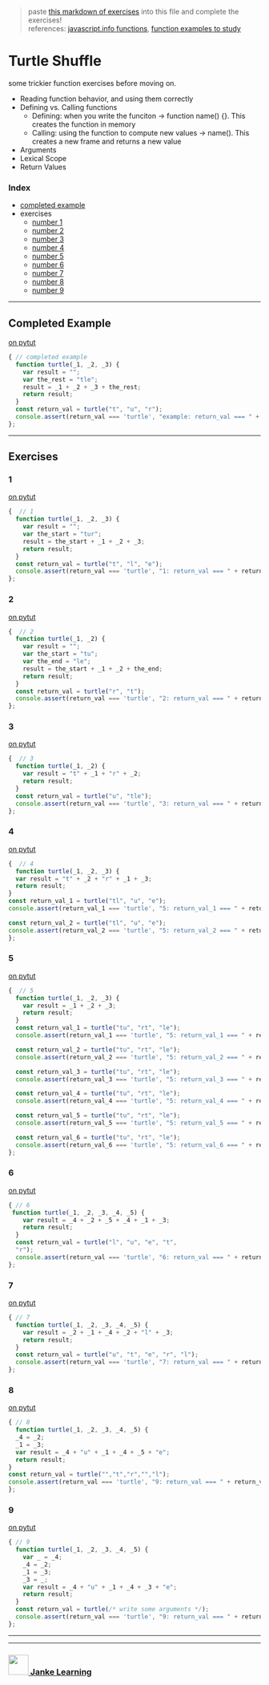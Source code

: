 > paste [this markdown of exercises](https://raw.githubusercontent.com/janke-learning/function-exercises/master/turtle-shuffle.md) into this file and complete the exercises!   
> references: [javascript.info functions](https://javascript.info/function-basics), [function examples to study](https://github.com/janke-learning/function-exercises/blob/master/examples-to-study.md) 
# Turtle Shuffle

some trickier function exercises before moving on.
* Reading function behavior, and using them correctly
* Defining vs. Calling functions
    * Defining: when you write the funciton -> function name() {}.  This creates the function in memory
    * Calling: using the function to compute new values -> name().  This creates a new frame and returns a new value
* Arguments
* Lexical Scope
* Return Values

### Index
* [completed example](#completed-example)
* exercises
    * [number 1](#1)
    * [number 2](#2)
    * [number 3](#3)
    * [number 4](#4)
    * [number 5](#5)
    * [number 6](#6)
    * [number 7](#7)
    * [number 8](#8)
    * [number 9](#9)

---

## Completed Example

[on pytut](http://www.pythontutor.com/javascript.html#code=function%20turtle%28_1%2C%20_2%2C%20_3%29%20%7B%0A%20%20var%20result%20%3D%20%22%22%3B%0A%20%20var%20the_rest%20%3D%20%22tle%22%3B%0A%20%20result%20%3D%20_1%20%2B%20_2%20%2B%20_3%20%2B%20the_rest%3B%0A%20%20return%20result%3B%0A%7D%0Aconst%20return_val%20%3D%20turtle%28%22t%22%2C%20%22u%22%2C%20%22r%22%29%3B%0Aconsole.assert%28return_val%20%3D%3D%3D%20\'turtle\'%2C%20%221%3A%20return_val%20%3D%3D%3D%20%22%20%2B%20return_val%29%3B&curInstr=0&mode=display&origin=opt-frontend.js&py=js&rawInputLstJSON=%5B%5D)
```js
{ // completed example
  function turtle(_1, _2, _3) { 
    var result = "";
    var the_rest = "tle";
    result = _1 + _2 + _3 + the_rest;
    return result;
  }
  const return_val = turtle("t", "u", "r");
  console.assert(return_val === 'turtle', "example: return_val === " + return_val);
};
```

---

## Exercises

### 1

[on pytut](http://www.pythontutor.com/javascript.html#code=function%20turtle%28_1%2C%20_2%2C%20_3%29%20%7B%0A%20%20var%20result%20%3D%20%22%22%3B%0A%20%20var%20the_start%20%3D%20%22tur%22%3B%0A%20%20result%20%3D%20the_start%20%2B%20_1%20%2B%20_2%20%2B%20_3%3B%0A%20%20return%20result%3B%0A%7D%0Aconst%20return_val%20%3D%20turtle%28%2F*%20write%20some%20arguments%20*%2F%29%3B%0Aconsole.assert%28return_val%20%3D%3D%3D%20\'turtle\'%2C%20%222%3A%20return_val%20%3D%3D%3D%20%22%20%2B%20return_val%29%3B&curInstr=0&mode=display&origin=opt-frontend.js&py=js&rawInputLstJSON=%5B%5D)
```js
{  // 1
  function turtle(_1, _2, _3) {  
    var result = "";
    var the_start = "tur";
    result = the_start + _1 + _2 + _3;
    return result;
  }
  const return_val = turtle("t", "l", "e");
  console.assert(return_val === 'turtle', "1: return_val === " + return_val);
};
```

### 2

[on pytut](http://www.pythontutor.com/javascript.html#code=function%20turtle%28_1%2C%20_2%29%20%7B%0A%20%20var%20result%20%3D%20%22%22%3B%0A%20%20var%20the_start%20%3D%20%22tu%22%3B%0A%20%20var%20the_end%20%3D%20%22le%22%3B%0A%20%20result%20%3D%20the_start%20%2B%20_1%20%2B%20_2%20%2B%20the_end%3B%0A%20%20return%20result%3B%0A%7D%0Aconst%20return_val%20%3D%20turtle%28%2F*%20write%20some%20arguments%20*%2F%29%3B%0Aconsole.assert%28return_val%20%3D%3D%3D%20\'turtle\'%2C%20%223%3A%20return_val%20%3D%3D%3D%20%22%20%2B%20return_val%29%3B&curInstr=0&mode=display&origin=opt-frontend.js&py=js&rawInputLstJSON=%5B%5D)
```js
{  // 2
  function turtle(_1, _2) {  
    var result = "";
    var the_start = "tu";
    var the_end = "le";
    result = the_start + _1 + _2 + the_end;
    return result;
  }
  const return_val = turtle("r", "t");
  console.assert(return_val === 'turtle', "2: return_val === " + return_val);
};
```

### 3

[on pytut](http://www.pythontutor.com/javascript.html#code=function%20turtle%28_1%2C%20_2%29%20%7B%0A%20%20var%20result%20%3D%20%22t%22%20%2B%20_1%20%2B%20%22r%22%20%2B%20_2%3B%0A%20%20return%20result%3B%0A%7D%0Aconst%20return_val%20%3D%20turtle%28%2F*%20write%20some%20arguments%20*%2F%29%3B%0Aconsole.assert%28return_val%20%3D%3D%3D%20\'turtle\'%2C%20%224%3A%20return_val%20%3D%3D%3D%20%22%20%2B%20return_val%29&curInstr=0&mode=display&origin=opt-frontend.js&py=js&rawInputLstJSON=%5B%5D)
```js
{  // 3
  function turtle(_1, _2) {  
    var result = "t" + _1 + "r" + _2;
    return result;
  }
  const return_val = turtle("u", "tle");
  console.assert(return_val === 'turtle', "3: return_val === " + return_val);
};
```

### 4

[on pytut](http://www.pythontutor.com/javascript.html#code=function%20turtle%28_1%2C%20_2%2C%20_3%29%20%7B%0A%20%20var%20result%20%3D%20%22t%22%20%2B%20_2%20%2B%20%22r%22%20%2B%20_1%20%2B%20_3%3B%0A%20%20return%20result%3B%0A%7D%0Aconst%20return_val_1%20%3D%20turtle%28%2F*%20write%20some%20arguments%20*%2F%29%3B%0Aconsole.assert%28return_val_1%20%3D%3D%3D%20\'turtle\'%2C%20%225%3A%20return_val_1%20%3D%3D%3D%20%22%20%2B%20return_val_1%29%3B%0A%0Aconst%20return_val_2%20%3D%20turtle%28%2F*%20write%20some%20arguments%20*%2F%29%3B%0Aconsole.assert%28return_val_2%20%3D%3D%3D%20\'turtle\'%2C%20%225%3A%20return_val_2%20%3D%3D%3D%20%22%20%2B%20return_val_2%29%3B&curInstr=0&mode=display&origin=opt-frontend.js&py=js&rawInputLstJSON=%5B%5D)
```js
{  // 4
  function turtle(_1, _2, _3) {
  var result = "t" + _2 + "r" + _1 + _3;
  return result;
}
const return_val_1 = turtle("tl", "u", "e");
console.assert(return_val_1 === 'turtle', "5: return_val_1 === " + return_val_1);

const return_val_2 = turtle("tl", "u", "e");
console.assert(return_val_2 === 'turtle', "5: return_val_2 === " + return_val_2);
};
```

### 5

[on pytut](http://www.pythontutor.com/javascript.html#code=function%20turtle%28_1%2C%20_2%2C%20_3%29%20%7B%0A%20%20var%20result%20%3D%20_1%20%2B%20_2%20%2B%20_3%3B%0A%20%20return%20result%3B%0A%7D%0Aconst%20return_val_1%20%3D%20turtle%28%2F*%20write%20some%20arguments%20*%2F%29%3B%0Aconsole.assert%28return_val_1%20%3D%3D%3D%20\'turtle\'%2C%20%226%3A%20return_val_1%20%3D%3D%3D%20%22%20%2B%20return_val_1%29%3B%0A%0Aconst%20return_val_2%20%3D%20turtle%28%2F*%20write%20some%20arguments%20*%2F%29%3B%0Aconsole.assert%28return_val_2%20%3D%3D%3D%20\'turtle\'%2C%20%226%3A%20return_val_2%20%3D%3D%3D%20%22%20%2B%20return_val_2%29%3B%0A%0Aconst%20return_val_3%20%3D%20turtle%28%2F*%20write%20some%20arguments%20*%2F%29%3B%0Aconsole.assert%28return_val_3%20%3D%3D%3D%20\'turtle\'%2C%20%226%3A%20return_val_3%20%3D%3D%3D%20%22%20%2B%20return_val_3%29%3B%0A%0Aconst%20return_val_4%20%3D%20turtle%28%2F*%20write%20some%20arguments%20*%2F%29%3B%0Aconsole.assert%28return_val_4%20%3D%3D%3D%20\'turtle\'%2C%20%226%3A%20return_val_4%20%3D%3D%3D%20%22%20%2B%20return_val_4%29%3B%0A%0Aconst%20return_val_5%20%3D%20turtle%28%2F*%20write%20some%20arguments%20*%2F%29%3B%0Aconsole.assert%28return_val_5%20%3D%3D%3D%20\'turtle\'%2C%20%226%3A%20return_val_5%20%3D%3D%3D%20%22%20%2B%20return_val_5%29%3B%0A%0Aconst%20return_val_6%20%3D%20turtle%28%2F*%20write%20some%20arguments%20*%2F%29%3B%0Aconsole.assert%28return_val_6%20%3D%3D%3D%20\'turtle\'%2C%20%226%3A%20return_val_6%20%3D%3D%3D%20%22%20%2B%20return_val_6%29%3B&curInstr=0&mode=display&origin=opt-frontend.js&py=js&rawInputLstJSON=%5B%5D)
```js
{  // 5
  function turtle(_1, _2, _3) {  
    var result = _1 + _2 + _3;
    return result;
  }
  const return_val_1 = turtle("tu", "rt", "le");
  console.assert(return_val_1 === 'turtle', "5: return_val_1 === " + return_val_1);

  const return_val_2 = turtle("tu", "rt", "le");
  console.assert(return_val_2 === 'turtle', "5: return_val_2 === " + return_val_2);

  const return_val_3 = turtle("tu", "rt", "le");
  console.assert(return_val_3 === 'turtle', "5: return_val_3 === " + return_val_3);

  const return_val_4 = turtle("tu", "rt", "le");
  console.assert(return_val_4 === 'turtle', "5: return_val_4 === " + return_val_4);

  const return_val_5 = turtle("tu", "rt", "le");
  console.assert(return_val_5 === 'turtle', "5: return_val_5 === " + return_val_5);

  const return_val_6 = turtle("tu", "rt", "le");
  console.assert(return_val_6 === 'turtle', "5: return_val_6 === " + return_val_6);
};
```

### 6

[on pytut](http://www.pythontutor.com/javascript.html#code=function%20turtle%28_1%2C%20_2%2C%20_3%2C%20_4%2C%20_5%29%20%7B%0A%20%20var%20result%20%3D%20_4%20%2B%20_2%20%2B%20_5%20%2B%20_4%20%2B%20_1%20%2B%20_3%3B%0A%20%20return%20result%3B%0A%7D%0Aconst%20return_val%20%3D%20turtle%28%2F*%20write%20some%20arguments%20*%2F%29%3B%0Aconsole.assert%28return_val%20%3D%3D%3D%20\'turtle\'%2C%20%227%3A%20return_val%20%3D%3D%3D%20%22%20%2B%20return_val%29%3B&curInstr=0&mode=display&origin=opt-frontend.js&py=js&rawInputLstJSON=%5B%5D)
```js
{ // 6
 function turtle(_1, _2, _3, _4, _5) {  
    var result = _4 + _2 + _5 + _4 + _1 + _3;
    return result;
  }
  const return_val = turtle("l", "u", "e", "t",
  "r");
  console.assert(return_val === 'turtle', "6: return_val === " + return_val);
};
```

### 7

[on pytut](http://www.pythontutor.com/javascript.html#code=function%20turtle%28_1%2C%20_2%2C%20_3%2C%20_4%2C%20_5%29%20%7B%0A%20%20var%20result%20%3D%20_2%20%2B%20_1%20%2B%20_4%20%2B%20_2%20%2B%20%22l%22%20%2B%20_3%3B%0A%20%20return%20result%3B%0A%7D%0Aconst%20return_val%20%3D%20turtle%28%2F*%20write%20some%20arguments%20*%2F%29%3B%0Aconsole.assert%28return_val%20%3D%3D%3D%20\'turtle\'%2C%20%227%3A%20return_val%20%3D%3D%3D%20%22%20%2B%20return_val%29%3B&curInstr=0&mode=display&origin=opt-frontend.js&py=js&rawInputLstJSON=%5B%5D)
```js
{ // 7
  function turtle(_1, _2, _3, _4, _5) {  
    var result = _2 + _1 + _4 + _2 + "l" + _3;
    return result;
  }
  const return_val = turtle("u", "t", "e", "r", "l");
  console.assert(return_val === 'turtle', "7: return_val === " + return_val);
};
```

### 8 

[on pytut](http://www.pythontutor.com/javascript.html#code=function%20turtle%28_1%2C%20_2%2C%20_3%2C%20_4%2C%20_5%29%20%7B%0A%20%20_4%20%3D%20_2%3B%0A%20%20_1%20%3D%20_3%3B%0A%20%20var%20result%20%3D%20_4%20%2B%20%22u%22%20%2B%20_1%20%2B%20_4%20%2B%20_5%20%2B%20%22e%22%3B%0A%20%20return%20result%3B%0A%7D%0Aconst%20return_val%20%3D%20turtle%28%2F*%20write%20some%20arguments%20*%2F%29%3B%0Aconsole.assert%28return_val%20%3D%3D%3D%20\'turtle\'%2C%20%229%3A%20return_val%20%3D%3D%3D%20%22%20%2B%20return_val%29%3B&curInstr=0&mode=display&origin=opt-frontend.js&py=js&rawInputLstJSON=%5B%5D)
```js
{ // 8
  function turtle(_1, _2, _3, _4, _5) {
  _4 = _2;
  _1 = _3;
  var result = _4 + "u" + _1 + _4 + _5 + "e";
  return result;
}
const return_val = turtle("","t","r","","l");
console.assert(return_val === 'turtle', "9: return_val === " + return_val);
};
```

### 9

[on pytut](http://www.pythontutor.com/javascript.html#code=function%20turtle%28_1%2C%20_2%2C%20_3%2C%20_4%2C%20_5%29%20%7B%0A%20%20var%20_%20%3D%20_4%3B%0A%20%20_4%20%3D%20_2%3B%0A%20%20_1%20%3D%20_3%3B%0A%20%20_3%20%3D%20_%3B%0A%20%20var%20result%20%3D%20_4%20%2B%20%22u%22%20%2B%20_1%20%2B%20_4%20%2B%20_3%20%2B%20%22e%22%3B%0A%20%20return%20result%3B%0A%7D%0Aconst%20return_val%20%3D%20turtle%28%2F*%20write%20some%20arguments%20*%2F%29%3B%0Aconsole.assert%28return_val%20%3D%3D%3D%20\'turtle\'%2C%20%229%3A%20return_val%20%3D%3D%3D%20%22%20%2B%20return_val%29%3B&curInstr=0&mode=display&origin=opt-frontend.js&py=js&rawInputLstJSON=%5B%5D)
```js
{ // 9
  function turtle(_1, _2, _3, _4, _5) {  
    var _ = _4;
    _4 = _2;
    _1 = _3;
    _3 = _;
    var result = _4 + "u" + _1 + _4 + _3 + "e";
    return result;
  }
  const return_val = turtle(/* write some arguments */);
  console.assert(return_val === 'turtle', "9: return_val === " + return_val);
};
```

___
___
### <a href="http://janke-learning.org" target="_blank"><img src="https://user-images.githubusercontent.com/18554853/50098409-22575780-021c-11e9-99e1-962787adaded.png" width="40" height="40"></img> Janke Learning</a>
